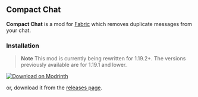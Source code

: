 ## Compact Chat

**Compact Chat** is a mod for [Fabric](https://fabricmc.net) which removes duplicate messages from your chat.

### Installation

> **Note**
> This mod is currently being rewritten for 1.19.2+. The versions previously available are for 1.19.1 and lower.

[![Download on Modrinth](https://github.com/Prospector/badges/blob/master/modrinth-badge-72h-padded.png?raw=true)](https://modrinth.com/mod/compact-chat)

or, download it from the [releases page](https://github.com/cbyrneee/compact-chat/releases).
